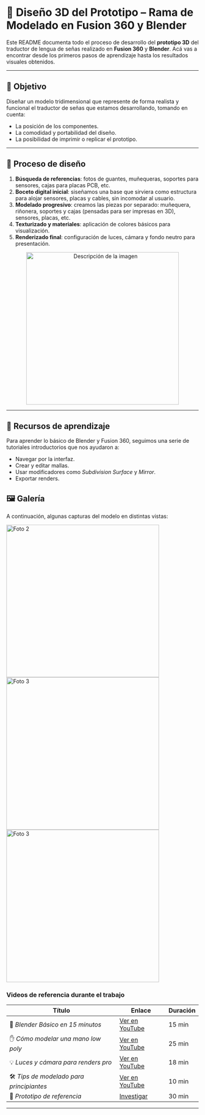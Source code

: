 # 🧱 Diseño 3D del Prototipo – Rama de Modelado en Fusion 360 y Blender

Este README documenta todo el proceso de desarrollo del **prototipo 3D** del traductor de lengua de señas realizado en **Fusion 360** y **Blender**. Acá vas a encontrar desde los primeros pasos de aprendizaje hasta los resultados visuales obtenidos.

---

## 🧠 Objetivo

Diseñar un modelo tridimensional que represente de forma realista y funcional el traductor de señas que estamos desarrollando, tomando en cuenta:

- La posición de los componentes.
- La comodidad y portabilidad del diseño.
- La posibilidad de imprimir o replicar el prototipo.

---

## 🧪 Proceso de diseño

1. **Búsqueda de referencias**: fotos de guantes, muñequeras, soportes para sensores, cajas para placas PCB, etc.
2. **Boceto digital inicial**: siseñamos una base que sirviera como estructura para alojar sensores, placas y cables, sin incomodar al usuario.
3. **Modelado progresivo**: creamos las piezas por separado: muñequera, riñonera, soportes y cajas (pensadas para ser impresas en 3D), sensores, placas, etc.
4. **Texturizado y materiales**: aplicación de colores básicos para visualización.
5. **Renderizado final**: configuración de luces, cámara y fondo neutro para presentación.

<div align="center">
  <img src="" alt="Descripción de la imagen" width="400"/>
</div>

 
---

## 🎥 Recursos de aprendizaje

Para aprender lo básico de Blender y Fusion 360, seguimos una serie de tutoriales introductorios que nos ayudaron a:

- Navegar por la interfaz.
- Crear y editar mallas.
- Usar modificadores como *Subdivision Surface* y *Mirror*.
- Exportar renders.

## 🖼️ Galería 

A continuación, algunas capturas del modelo en distintas vistas:

  <img src="" width="400" alt="Foto 2"/>
  <img src="" width="400" alt="Foto 3"/>
  <img src="" width="400" alt="Foto 3"/>

### Videos de referencia durante el trabajo

| Título | Enlace | Duración |
|-------|--------|----------|
| 🧭 *Blender Básico en 15 minutos* | [Ver en YouTube](https://www.youtube.com/watch?v=TPrnSACiTJ4) | 15 min |
| ✋ *Cómo modelar una mano low poly* | [Ver en YouTube](https://www.youtube.com/watch?v=9RyBq10cTYE) | 25 min |
| 💡 *Luces y cámara para renders pro* | [Ver en YouTube](https://www.youtube.com/watch?v=O9zMt4KxPvs) | 18 min |
| 🛠️ *Tips de modelado para principiantes* | [Ver en YouTube](https://www.youtube.com/watch?v=VT5oZndzj68) | 10 min |
| 🔎 *Prototipo de referencia* | [Investigar](https://media.printables.com/media/prints/870468/images/6681673_e2a866c6-d7e2-4e5e-ad4a-73e39c4378fc_fca40cd5-8bfa-4422-a103-33a75f017ac9/thumbs/inside/1280x960/jpg/make-me-2024_usprawnianie-malej-motoryki-projekt-ortezy-w-technologii-druku-3d-fdm-wspomagajacej-rehabilitacje-osob-ze-spastycznoscia-dloni_1.webp) | 30 min |
---
